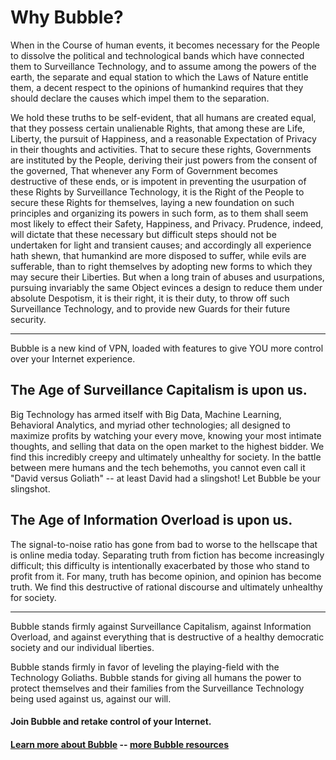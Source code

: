 Why Bubble?
===========

When in the Course of human events, it becomes necessary for the People to dissolve the political and technological bands which have connected them to Surveillance Technology, and to assume among the powers of the earth, the separate and equal station to which the Laws of Nature entitle them, a decent respect to the opinions of humankind requires that they should declare the causes which impel them to the separation.

We hold these truths to be self-evident, that all humans are created equal, that they possess certain unalienable Rights, that among these are Life, Liberty, the pursuit of Happiness, and a reasonable Expectation of Privacy in their thoughts and activities. That to secure these rights, Governments are instituted by the People, deriving their just powers from the consent of the governed, That whenever any Form of Government becomes destructive of these ends, or is impotent in preventing the usurpation of these Rights by Surveillance Technology, it is the Right of the People to secure these Rights for themselves, laying a new foundation on such principles and organizing its powers in such form, as to them shall seem most likely to effect their Safety, Happiness, and Privacy. Prudence, indeed, will dictate that these necessary but difficult steps should not be undertaken for light and transient causes; and accordingly all experience hath shewn, that humankind are more disposed to suffer, while evils are sufferable, than to right themselves by adopting new forms to which they may secure their Liberties. But when a long train of abuses and usurpations, pursuing invariably the same Object evinces a design to reduce them under absolute Despotism, it is their right, it is their duty, to throw off such Surveillance Technology, and to provide new Guards for their future security.

----

Bubble is a new kind of VPN, loaded with features to give YOU more control over your Internet experience.

## The Age of Surveillance Capitalism is upon us.
Big Technology has armed itself with Big Data, Machine Learning, Behavioral Analytics, and myriad other technologies; all designed to maximize profits by watching your every move, knowing your most intimate thoughts, and selling that data on the open market to the highest bidder. We find this incredibly creepy and ultimately unhealthy for society. In the battle between mere humans and the tech behemoths, you cannot even call it "David versus Goliath" -- at least David had a slingshot! Let Bubble be your slingshot.

## The Age of Information Overload is upon us.
The signal-to-noise ratio has gone from bad to worse to the hellscape that is online media today. Separating truth from fiction has become increasingly difficult; this difficulty is intentionally exacerbated by those who stand to profit from it. For many, truth has become opinion, and opinion has become truth. We find this destructive of rational discourse and ultimately unhealthy for society.

----

Bubble stands firmly against Surveillance Capitalism, against Information Overload, and against everything that is destructive of a healthy democratic society and our individual liberties.

Bubble stands firmly in favor of leveling the playing-field with the Technology Goliaths. Bubble stands for giving all humans the power to protect themselves and their families from the Surveillance Technology being used against us, against our will.


#### Join Bubble and retake control of your Internet.

#### [Learn more about Bubble](what_is_bubble.md) -- [more Bubble resources](bubble_resources.md)

